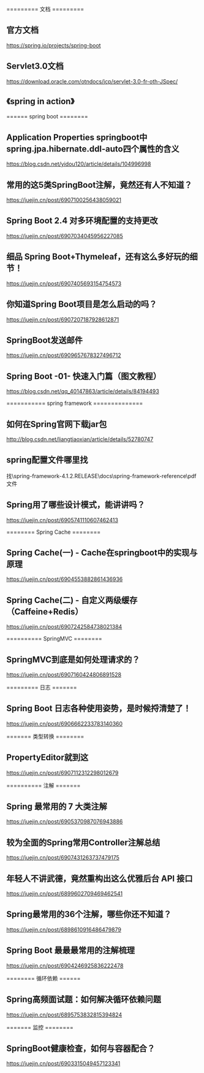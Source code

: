 ========= 文档 =========

## 官方文档
https://spring.io/projects/spring-boot

## Servlet3.0文档
https://download.oracle.com/otndocs/jcp/servlet-3.0-fr-oth-JSpec/

## 《spring in action》

====== spring boot ========


## Application Properties	springboot中spring.jpa.hibernate.ddl-auto四个属性的含义
https://blog.csdn.net/yidou120/article/details/104996998

## 常用的这5类SpringBoot注解，竟然还有人不知道？
https://juejin.cn/post/6907100256438059021

## Spring Boot 2.4 对多环境配置的支持更改
https://juejin.cn/post/6907034045956227085

## 细品 Spring Boot+Thymeleaf，还有这么多好玩的细节！
https://juejin.cn/post/6907405693154754573

## 你知道Spring Boot项目是怎么启动的吗？
https://juejin.cn/post/6907207187928612871

## SpringBoot发送邮件
https://juejin.cn/post/6909657678327496712

## Spring Boot -01- 快速入门篇（图文教程）
https://blog.csdn.net/qq_40147863/article/details/84194493


=========== spring framework ==============



## 如何在Spring官网下载jar包
http://blog.csdn.net/liangtiaoxian/article/details/52780747

## spring配置文件哪里找
找\spring-framework-4.1.2.RELEASE\docs\spring-framework-reference\pdf文件



## Spring用了哪些设计模式，能讲讲吗？
https://juejin.cn/post/6905741110607462413

======== Spring Cache ========

## Spring Cache(一) - Cache在springboot中的实现与原理
https://juejin.cn/post/6904553882861436936

## Spring Cache(二) - 自定义两级缓存（Caffeine+Redis）
https://juejin.cn/post/6907242584738021384

========== SpringMVC ========

## SpringMVC到底是如何处理请求的？
https://juejin.cn/post/6907160424806891528

========= 日志 =======

## Spring Boot 日志各种使用姿势，是时候捋清楚了！
https://juejin.cn/post/6906662233783140360

======= 类型转换 ========

## PropertyEditor就到这
https://juejin.cn/post/6907112312298012679

========== 注解 =======

## Spring 最常用的 7 大类注解
https://juejin.cn/post/6905370987076943886

## 较为全面的Spring常用Controller注解总结
https://juejin.cn/post/6907431263737479175

## 年轻人不讲武德，竟然重构出这么优雅后台 API 接口
https://juejin.cn/post/6899602709469462541

## Spring最常用的36个注解，哪些你还不知道？
https://juejin.cn/post/6898610916486479879

## Spring Boot 最最最常用的注解梳理
https://juejin.cn/post/6904246925836222478

======== 循环依赖 ======

## Spring高频面试题：如何解决循环依赖问题
https://juejin.cn/post/6895753832815394824

======= 监控 ========

## SpringBoot健康检查，如何与容器配合？
https://juejin.cn/post/6903315049457123341
